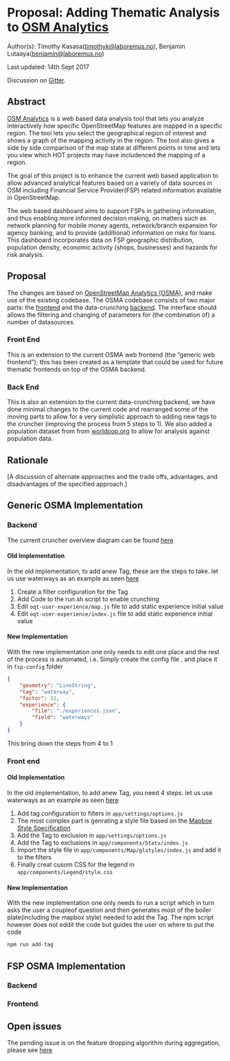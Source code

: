 # Proposal: Adding Thematic Analysis to [OSM Analytics](http://osm-analytics.org/)

Author(s): Timothy Kasasa(timothyk@laboremus.no), Benjamin Lutaaya(benjamin@laboremus.no)

Last updated: 14th Sept 2017

Discussion on [Gitter](https://gitter.im/hotosm/osm-analytics).

## Abstract
[OSM Analytics](http://osm-analytics.org/) is a web based data analysis tool that lets you analyze interactively how 
specific OpenStreetMap features are mapped in a specific region. The tool lets you select the geographical region of 
interest and shows a graph of the mapping activity in the region. The tool also gives a side by side comparison of the 
map state at different points in time and lets you view which HOT projects may have includenced the mapping of a region.

The goal of this project is to enhance the current web based application to allow advanced analytical features based on 
a variety of data sources in OSM including Financial Service Provider(FSP) related information available in OpenStreetMap.

The web based dashboard aims to support FSPs in gathering information, and thus enabling more informed decision making, 
on matters such as network planning for mobile money agents, network/branch expansion for agency banking, and to provide
(additional) information on risks for loans. This dashboard incorporates data on FSP geographic distribution, population density, 
economic activity (shops, businesses) and hazards for risk analysis.

## Proposal


The  changes are based on [OpenStreetMap Analytics (OSMA)](http://osm-analytics.org/), and make use
of the existing codebase. The OSMA codebase consists of two major parts: the
[frontend](https://github.com/hotosm/osm-analytics) and the data-crunching [backend](https://github.com/hotosm/osm-analytics-cruncher/). 
The interface should allows the filtering and changing of parameters for (the combination of) a number of datasources.

### Front End
This is an extension to the current OSMA web frontend (the “generic web frontend”); this has been created as a template 
that could be used for future thematic frontends on top of the OSMA backend.

### Back End
This is also an extension to the current data-crunching backend, we have done minimal changes to the current code 
and rearranged some of the moving parts to allow for a very simplistic approach to adding new tags to the cruncher 
(improving the process from 5 steps to 1). We also added a population dataset from from  [worldpop.org](http://www.worldpop.org.uk/data/summary/?doi=10.5258/SOTON/WP00283) 
to allow for analysis against population data.

## Rationale

[A discussion of alternate approaches and the trade offs, advantages, and disadvantages of the specified approach.]


## Generic OSMA Implementation

### Backend
The current cruncher overview diagram can be found [here](https://github.com/GFDRR/osm-analytics-cruncher/blob/master/documentation/diagram.pdf)

#### Old Implementation
In the old implementation, to add anew Tag, these are the steps to take. let us use waterways as an example
as seen [here](https://github.com/hotosm/osm-analytics-cruncher/commit/3afb607856cf981ce59593d1f2c0404b206e1761)
1. Create a filter configuration for the Tag
2. Add Code to the run.sh script to enable crunching
3. Edit  `oqt-user-experience/map.js` file to add static experience initial value
4. Edit  `oqt-user-experience/index.js` file to add static experience initial value


#### New Implementation
With the new implementation one only needs to edit one place and the rest of the process is automated, i.e.
Simply create the config file , and place it in `fsp-config` folder
```json
{
    "geometry": "LineString",
    "tag": "waterway",
    "foctor": 32,
    "experience": {
        "file": "./experiences.json",
        "field": "waterways"
    }
}
```
This bring down the steps from 4 to 1


### Front end

#### Old Implementation
In the old implementation, to add anew Tag, you need 4 steps. let us use waterways as an example
as seen [here](https://github.com/hotosm/osm-analytics/commit/356880577938e05ddaa47f47dd031b7748064a10)
1. Add tag configuration to filters in `app/settings/options.js`
2. The most complex part is genrating a style file based on the  [Mapbox Style Specification](https://www.mapbox.com/mapbox-gl-js/style-spec/)
3. Add the Tag to exclusion in `app/settings/options.js`
3. Add the Tag to exclusions in `app/components/Stats/index.js`
4. Import the style file in `app/components/Map/glstyles/index.js` and add it to the filters
5. Finally creat cusom CSS for the legend in `app/components/Legend/style.css`

#### New Implementation
With the new implementation one only needs to run a script which in turn asks the user a coupleof question and then generates
most of the boiler plate(including the mapbox style) needed to add the Tag. The npm script however does not eddit the code but guides the user on where to put the code
```bash
npm run add-tag
```


## FSP OSMA Implementation

### Backend

### Frontend


## Open issues

The pending issue is on the feature dropping algorithm during aggregation, please see [here](https://github.com/hotosm/osm-analytics-fsp/issues/27)